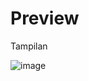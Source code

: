 <h1>Preview</h1>

<p>Tampilan</p>

![image](https://github.com/user-attachments/assets/b25fc0c1-8c75-4b84-8ed5-352b67ae12e5)
